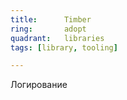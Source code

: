 ```yaml
---
title:      Timber
ring:       adopt
quadrant:   libraries
tags: [library, tooling]

---
```


Логирование
